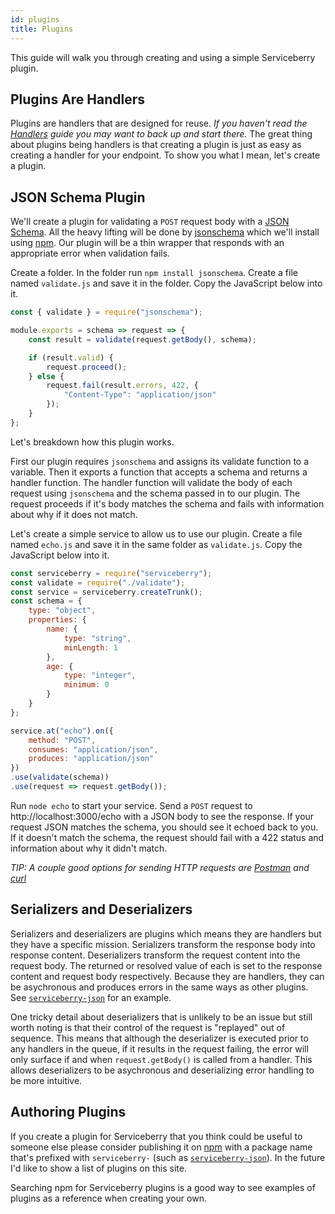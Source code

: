 ```yaml
---
id: plugins
title: Plugins
---
```


This guide will walk you through creating and using a simple Serviceberry plugin.

Plugins Are Handlers
--------------------

Plugins are handlers that are designed for reuse. *If you haven't read the [Handlers](handlers.html)
guide you may want to back up and start there.* The great thing about plugins being handlers is
that creating a plugin is just as easy as creating a handler for your endpoint. To show you what
I mean, let's create a plugin.

JSON Schema Plugin
------------------

We'll create a plugin for validating a `POST` request body with a [JSON Schema](http://json-schema.org/).
All the heavy lifting will be done by [jsonschema](https://www.npmjs.com/package/jsonschema) which
we'll install using [npm](https://www.npmjs.com). Our plugin will be a thin wrapper that responds
with an appropriate error when validation fails.

Create a folder. In the folder run `npm install jsonschema`. Create a file named `validate.js` and save
it in the folder. Copy the JavaScript below into it.

```javascript
const { validate } = require("jsonschema");

module.exports = schema => request => {
    const result = validate(request.getBody(), schema);

    if (result.valid) {
        request.proceed();
    } else {
        request.fail(result.errors, 422, {
            "Content-Type": "application/json"
        });
    }
};
```

Let's breakdown how this plugin works.

First our plugin requires `jsonschema` and assigns its validate function to a variable. Then it exports a
function that accepts a schema and returns a handler function. The handler function will validate the
body of each request using `jsonschema` and the schema passed in to our plugin. The request proceeds
if it's body matches the schema and fails with information about why if it does not match.

Let's create a simple service to allow us to use our plugin. Create a file named `echo.js` and save it in the
same folder as `validate.js`. Copy the JavaScript below into it.

```javascript
const serviceberry = require("serviceberry");
const validate = require("./validate");
const service = serviceberry.createTrunk();
const schema = {
    type: "object",
    properties: {
        name: {
            type: "string",
            minLength: 1
        },
        age: {
            type: "integer",
            minimum: 0
        }
    }
};

service.at("echo").on({
    method: "POST",
    consumes: "application/json",
    produces: "application/json"
})
.use(validate(schema))
.use(request => request.getBody());
```

Run `node echo` to start your service. Send a `POST` request to http://localhost:3000/echo with a JSON body
to see the response. If your request JSON matches the schema, you should see it echoed back to you.
If it doesn't match the schema, the request should fail with a 422 status and information about why it
didn't match.

*TIP: A couple good options for sending HTTP requests are [Postman](https://www.getpostman.com)
and [curl](https://www.getpostman.com)*

Serializers and Deserializers
-----------------------------

Serializers and deserializers are plugins which means they are handlers but they have a specific mission.
Serializers transform the response body into response content. Deserializers transform the request content
into the request body. The returned or resolved value of each is set to the response content and request body
respectively. Because they are handlers, they can be asychronous and produces errors in the same ways as
other plugins. See [`serviceberry-json`](https://www.npmjs.com/package/serviceberry-json) for an example.

One tricky detail about deserializers that is unlikely to be an issue but still worth noting is that their
control of the request is "replayed" out of sequence. This means that although the deserializer is executed
prior to any handlers in the queue, if it results in the request failing, the error will only surface if
and when `request.getBody()` is called from a handler. This allows deserializers to be asychronous and
deserializing error handling to be more intuitive. 


Authoring Plugins
-----------------

If you create a plugin for Serviceberry that you think could be useful to someone else please consider
publishing it on [npm](https://npmjs.com) with a package name that's prefixed with `serviceberry-` (such as
[`serviceberry-json`](https://www.npmjs.com/package/serviceberry-json)). In the future I'd like to show
a list of plugins on this site.

Searching npm for Serviceberry plugins is a good way to see examples of plugins as a reference when
creating your own.